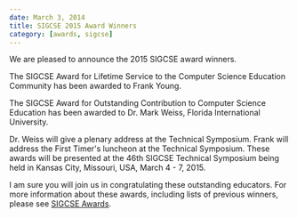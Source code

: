 ```yaml
---
date: March 3, 2014
title: SIGCSE 2015 Award Winners
category: [awards, sigcse]
---
```


We are pleased to announce the 2015 SIGCSE award winners.

The SIGCSE Award for Lifetime Service to the Computer Science Education
Community has been awarded to Frank Young.

The SIGCSE Award for Outstanding Contribution to Computer Science
Education has been awarded to Dr. Mark Weiss, Florida International
University.

Dr. Weiss will give a plenary address at the Technical Symposium. Frank
will address the First Timer\'s luncheon at the Technical Symposium.
These awards will be presented at the 46th SIGCSE Technical Symposium
being held in Kansas City, Missouri, USA, March 4 - 7, 2015.

I am sure you will join us in congratulating these outstanding
educators. For more information about these awards, including lists of
previous winners, please see [SIGCSE Awards](../programs/awards.html).
